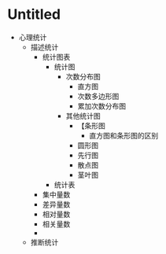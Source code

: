 # Untitled

- 心理统计
    - 描述统计
        - 统计图表
            - 统计图
                - 次数分布图
                    - 直方图
                    - 次数多边形图
                    - 累加次数分布图
                - 其他统计图
                    - 【条形图
                        - 直方图和条形图的区别
                    - 圆形图
                    - 先行图
                    - 散点图
                    - 茎叶图
            - 统计表
        - 集中量数
        - 差异量数
        - 相对量数
        - 相关量数
        - 
    - 推断统计